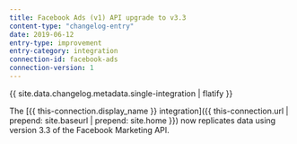 ```yaml
---
title: Facebook Ads (v1) API upgrade to v3.3
content-type: "changelog-entry"
date: 2019-06-12
entry-type: improvement
entry-category: integration
connection-id: facebook-ads
connection-version: 1
---
```


{{ site.data.changelog.metadata.single-integration | flatify }}

The [{{ this-connection.display_name }} integration]({{ this-connection.url | prepend: site.baseurl | prepend: site.home }}) now replicates data using version 3.3 of the Facebook Marketing API.